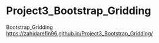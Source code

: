 # Project3_Bootstrap_Gridding
Bootstrap_Gridding
https://zahidarefin96.github.io/Project3_Bootstrap_Gridding/
